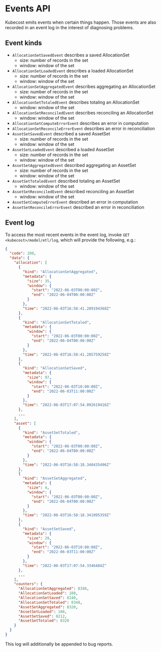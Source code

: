 Events API
=============

Kubecost emits events when certain things happen. Those events are also recorded in an event log in the interest of diagnosing problems.

## Event kinds

* `AllocationSetSavedEvent` describes a saved AllocationSet
  * size: number of records in the set
  * window: window of the set
* `AllocationSetLoadedEvent` describes a loaded AllocationSet
  * size: number of records in the set
  * window: window of the set
* `AllocationSetAggregatedEvent` describes aggregating an AllocationSet
  * size: number of records in the set
  * window: window of the set
* `AllocationSetTotaledEvent` describes totaling an AllocationSet
  * window: window of the set
* `AllocationSetReconciledEvent` describes reconciling an AllocationSet
  * window: window of the set
* `AllocationSetComputeErrorEvent` describes an error in computation
* `AllocationSetReconcileErrorEvent` describes an error in reconciliation
* `AssetSetSavedEvent` described a saved AssetSet
  * size: number of records in the set
  * window: window of the set
* `AssetSetLoadedEvent` described a loaded AssetSet
  * size: number of records in the set
  * window: window of the set
* `AssetSetAggregatedEvent` described aggregating an AssetSet
  * size: number of records in the set
  * window: window of the set
* `AssetSetTotaledEvent` described totaling an AssetSet
  * window: window of the set
* `AssetSetReconciledEvent` described reconciling an AssetSet
  * window: window of the set
* `AssetSetComputeErrorEvent` described an error in computation
* `AssetSetReconcileErrorEvent` described an error in reconciliation

## Event log

To access the most recent events in the event log, invoke `GET <kubecost>/model/etl/log`, which will provide the following, e.g.:

``` json
{
  "code": 200,
  "data": {
    "allocation": [
      {
        "kind": "AllocationSetAggregated",
        "metadata": {
          "size": 35,
          "window": {
            "start": "2022-06-03T00:00:00Z",
            "end": "2022-06-04T00:00:00Z"
          }
        },
        "time": "2022-06-03T16:58:41.289194368Z"
      },
      {
        "kind": "AllocationSetTotaled",
        "metadata": {
          "window": {
            "start": "2022-06-03T00:00:00Z",
            "end": "2022-06-04T00:00:00Z"
          }
        },
        "time": "2022-06-03T16:58:41.285759258Z"
      },
      {
        "kind": "AllocationSetSaved",
        "metadata": {
          "size": 97,
          "window": {
            "start": "2022-06-03T10:00:00Z",
            "end": "2022-06-03T11:00:00Z"
          }
        },
        "time": "2022-06-03T17:07:54.092619416Z"
      },
      ...
    ],
    "asset": [
      {
        "kind": "AssetSetTotaled",
        "metadata": {
          "window": {
            "start": "2022-06-03T00:00:00Z",
            "end": "2022-06-04T00:00:00Z"
          }
        },
        "time": "2022-06-03T16:58:18.340435496Z"
      },
      {
        "kind": "AssetSetAggregated",
        "metadata": {
          "size": 4,
          "window": {
            "start": "2022-06-03T00:00:00Z",
            "end": "2022-06-04T00:00:00Z"
          }
        },
        "time": "2022-06-03T16:58:18.341095359Z"
      },
      {
        "kind": "AssetSetSaved",
        "metadata": {
          "size": 29,
          "window": {
            "start": "2022-06-03T10:00:00Z",
            "end": "2022-06-03T11:00:00Z"
          }
        },
        "time": "2022-06-03T17:07:54.3346484Z"
      },
      ...
    ],
    "counters": {
      "AllocationSetAggregated": 8348,
      "AllocationSetLoaded": 108,
      "AllocationSetSaved": 8240,
      "AllocationSetTotaled": 8348,
      "AssetSetAggregated": 8320,
      "AssetSetLoaded": 108,
      "AssetSetSaved": 8212,
      "AssetSetTotaled": 8320
    }
  }
}
```

This log will additionally be appended to bug reports.
